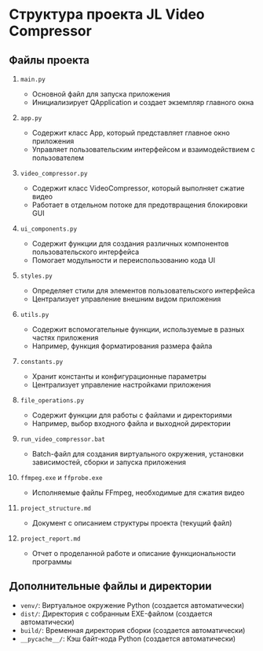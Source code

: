 # Структура проекта JL Video Compressor

## Файлы проекта

1. `main.py`
   - Основной файл для запуска приложения
   - Инициализирует QApplication и создает экземпляр главного окна

2. `app.py`
   - Содержит класс App, который представляет главное окно приложения
   - Управляет пользовательским интерфейсом и взаимодействием с пользователем

3. `video_compressor.py`
   - Содержит класс VideoCompressor, который выполняет сжатие видео
   - Работает в отдельном потоке для предотвращения блокировки GUI

4. `ui_components.py`
   - Содержит функции для создания различных компонентов пользовательского интерфейса
   - Помогает модульности и переиспользованию кода UI

5. `styles.py`
   - Определяет стили для элементов пользовательского интерфейса
   - Централизует управление внешним видом приложения

6. `utils.py`
   - Содержит вспомогательные функции, используемые в разных частях приложения
   - Например, функция форматирования размера файла

7. `constants.py`
   - Хранит константы и конфигурационные параметры
   - Централизует управление настройками приложения

8. `file_operations.py`
   - Содержит функции для работы с файлами и директориями
   - Например, выбор входного файла и выходной директории

9. `run_video_compressor.bat`
   - Batch-файл для создания виртуального окружения, установки зависимостей, сборки и запуска приложения

10. `ffmpeg.exe` и `ffprobe.exe`
    - Исполняемые файлы FFmpeg, необходимые для сжатия видео

11. `project_structure.md`
    - Документ с описанием структуры проекта (текущий файл)

12. `project_report.md`
    - Отчет о проделанной работе и описание функциональности программы

## Дополнительные файлы и директории

- `venv/`: Виртуальное окружение Python (создается автоматически)
- `dist/`: Директория с собранным EXE-файлом (создается автоматически)
- `build/`: Временная директория сборки (создается автоматически)
- `__pycache__/`: Кэш байт-кода Python (создается автоматически)

